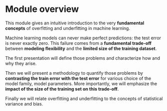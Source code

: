 # Module overview

This module gives an intuitive introduction to the very **fundamental concepts**
of overfitting and underfitting in machine learning.

Machine learning models can never make perfect predictions: the test error is
never exactly zero. This failure comes from a **fundamental trade-off** between
**modeling flexibility** and the **limited size of the training dataset**.

The first presentation will define those problems and characterize how and why
they arise.

Then we will present a methodology to quantify those problems by **contrasting the
train error with the test error** for various choice of the model family,
model parameters. More importantly, we will emphasize the **impact of the size of
the training set on this trade-off**.

Finally we will relate overfitting and underfitting to the concepts of
statistical variance and bias.
